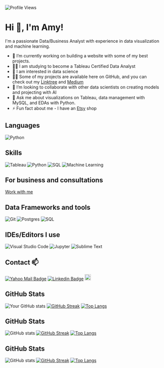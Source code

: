 ![Profile Views](https://komarev.com/ghpvc/?username=YummyAmy&label=Profile%20views&color=800080&style=flat)

# Hi 👋, I'm Amy!

I'm a passionate Data/Business Analyst with experience in data visualization and machine learning.

- 🔭 I’m currently working on building a website with some of my best projects.
- 👨‍💻 I am studying to become a Tableau Certified Data Analyst
- 👀 I am interested in data science
- 👨‍💻 Some of my projects are available here on GitHub, and you can check out my [Linktree](https://linktr.ee/ameusifoh) and [Medium](https://medium.com/@ameikpe)
- 💞️ I’m looking to collaborate with other data scientists on creating models and projecting with AI
- 💬 Ask me about visualizations on Tableau, data management with MySQL, and EDAs with Python.
- ⚡ Fun fact about me - I have an [Etsy](https://omomodesigns.etsy.com) shop

## Languages
![Python](https://img.shields.io/badge/-Python-yellow?style=flat-square&logo=python&logoColor=white)

## Skills
![Tableau](https://img.shields.io/badge/-Tableau-blue?style=flat-square&logo=tableau&logoColor=white)
![Python](https://img.shields.io/badge/-Python-yellow?style=flat-square&logo=python&logoColor=white)
![SQL](https://img.shields.io/badge/-SQL-lightgrey?style=flat-square&logo=sql&logoColor=white)
![Machine Learning](https://img.shields.io/badge/-Machine%20Learning-orange?style=flat-square&logo=tensorflow&logoColor=white)

## For business and consultations
[Work with me](https://linktr.ee/ameusifoh)

## Data Frameworks and tools
![Git](https://img.shields.io/badge/-Git-red?style=flat-square&logo=git&logoColor=white)
![Postgres](https://img.shields.io/badge/-Postgres-blue?style=flat-square&logo=postgresql&logoColor=white)
![SQL](https://img.shields.io/badge/-SQL-lightgrey?style=flat-square&logo=sql&logoColor=white)

## IDEs/Editors I use
![Visual Studio Code](https://img.shields.io/badge/-Visual%20Studio%20Code-blue?style=flat-square&logo=visual-studio-code&logoColor=white)
![Jupyter](https://img.shields.io/badge/-Jupyter-orange?style=flat-square&logo=jupyter&logoColor=white)
![Sublime Text](https://img.shields.io/badge/-Sublime%20Text-orange?style=flat-square&logo=sublime-text&logoColor=white)

## Contact 📫
[![Yahoo Mail Badge](https://img.shields.io/badge/-Yahoo_Mail-purple?style=flat-square&logo=yahoo&logoColor=white&link=mailto:ameikpe@yahoo.com)](mailto:ameikpe@yahoo.com)
[![Linkedin Badge](https://img.shields.io/badge/-LinkedIn-blue?style=flat-square&logo=Linkedin&logoColor=white&link=https://www.linkedin.com/in/ameti-obong-u-395a25111/)](https://www.linkedin.com/in/ameti-obong-u-395a25111/)
<a href="http://www.linkedin.com/in/ameti-obong-u-395a25111"><img src="https://simpleicons.org/icons/linkedin.svg" width="20" height="20"></a>


## GitHub Stats
![Your GitHub stats](https://github-readme-stats.vercel.app/api?username=YummyAmy&show_icons=true&theme=radical)
[![GitHub Streak](https://streak-stats.demolab.com/?user=YummyAmy&theme=dark)](https://git.io/streak-stats)
[![Top Langs](https://github-readme-stats.vercel.app/api/top-langs/?username=YummyAmy&layout=compact&theme=radical&hide=javascript,html,csharp)](https://github.com/anuraghazra/github-readme-stats)

## GitHub Stats
![GitHub stats](https://github-readme-stats.vercel.app/api?username=YummyAmy&show_icons=true&theme=radical&title= )
[![GitHub Streak](https://streak-stats.demolab.com/?user=YummyAmy&theme=dark&title= )](https://git.io/streak-stats)
[![Top Langs](https://github-readme-stats.vercel.app/api/top-langs/?username=YummyAmy&layout=compact&theme=radical&hide=javascript,html,csharp&title= )](https://github.com/anuraghazra/github-readme-stats)


## GitHub Stats
![GitHub stats](https://github-readme-stats.vercel.app/api?username=YummyAmy&show_icons=true&theme=radical&title=GitHub%20Stats)
[![GitHub Streak](https://streak-stats.demolab.com/?user=YummyAmy&theme=dark&title=Current%20Streak)](https://git.io/streak-stats)
[![Top Langs](https://github-readme-stats.vercel.app/api/top-langs/?username=YummyAmy&layout=compact&theme=radical&hide=javascript,html,csharp&title=Most%20Used%20Languages)](https://github.com/anuraghazra/github-readme-stats)
<!---
YummyAmy/YummyAmy is a ✨ special ✨ repository because its `README.md` (this file) appears on your GitHub profile.
You can click the Preview link to take a look at your changes.

